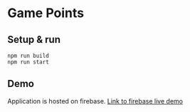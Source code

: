 # Game Points

## Setup & run

```
npm run build
npm run start
```

## Demo

Application is hosted on firebase. [Link to firebase live demo](https://game-points-b451c.firebaseapp.com/)